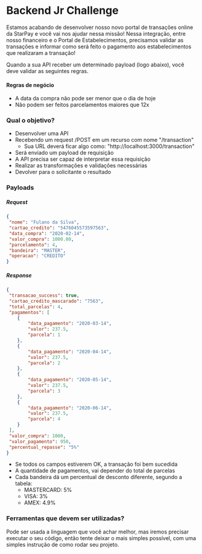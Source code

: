 # Backend Jr Challenge #

Estamos acabando de desenvolver nosso novo portal de transações online da StarPay e você vai nos ajudar nessa missão!
Nessa integração, entre nosso financeiro e o Portal de Estabelecimentos, precisamos validar as transações e informar como será feito o pagamento aos estabelecimentos que realizaram a transação!

Quando a sua API receber um determinado payload (logo abaixo), você deve validar as seguintes regras.

#### Regras de negócio ####
- A data da compra não pode ser menor que o dia de hoje
- Não podem ser feitos parcelamentos maiores que 12x


### Qual o objetivo? ###

* Desenvolver uma API
* Recebendo um request /POST em um recurso com nome "/transaction"
	- Sua URL deverá ficar algo como: "http://localhost:3000/transaction"
* Será enviado um payload de requisição
* A API precisa ser capaz de interpretar essa requisição
* Realizar as transformações e validações necessárias
* Devolver para o solicitante o resultado

### Payloads ###
##### Request #####
```json
{
 "nome": "Fulano da Silva",
 "cartao_credito": "5476045573597563",
 "data_compra": "2020-02-14",
 "valor_compra": 1000.00,
 "parcelamento": 4,
 "bandeira": "MASTER",
 "operacao": "CREDITO"
}
```

##### Response #####
```json
{
 "transacao_success": true,
 "cartao_credito_mascarado": "7563",
 "total_parcelas": 4,
 "pagamentos": [
 	{
		"data_pagamento": "2020-03-14",
		"valor": 237.5,
		"parcela": 1
	},
	{
		"data_pagamento": "2020-04-14",
		"valor": 237.5,
		"parcela": 2
	},
	{
		"data_pagamento": "2020-05-14",
		"valor": 237.5,
		"parcela": 3
	},
	{
		"data_pagamento": "2020-06-14",
		"valor": 237.5,
		"parcela": 4
	}
 ],
 "valor_compra": 1000,
 "valor_pagamento": 950,
 "percentual_repasse": "5%"
}
```
- Se todos os campos estiverem OK, a transação foi bem sucedida
- A quantidade de pagamentos, vai depender do total de parcelas
- Cada bandeira dá um percentual de desconto diferente, segundo a tabela:
	- MASTERCARD: 5%
	- VISA: 3%	
	- AMEX: 4.9%

### Ferramentas que devem ser utilizadas? ###

Pode ser usada a linguagem que você achar melhor, mas iremos precisar executar o seu código, então tente deixar o mais simples possível, com uma simples instrução de como rodar seu projeto.
